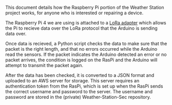 This document details how the Raspberry Pi portion of the Weather Station project works, for anyone who is interested or repairing a device.

The Raspberry Pi 4 we are using is attached to a [LoRa adapter](https://www.adafruit.com/product/3072) which allows the Pi to recieve data over the LoRa protocol that the Arduino is sending data over.

Once data is recieved, a Python script checks the data to make sure that the packet is the right length, and that no errors occurred while the Arduino read the sensors.  If the packet indicates the Arduino detected an error or no packet arrives, the condition is logged on the RasPi and the Arduino will attempt to transmit the packet again.

After the data has been checked, it is converted to a JSON format and uploaded to an AWS server for storage.  This server requires an authentication token from the RasPi, which is set up when the RasPi sends the correct username and password to the server.  The username and password are stored in the (private) Weather-Station-Sec repository.
